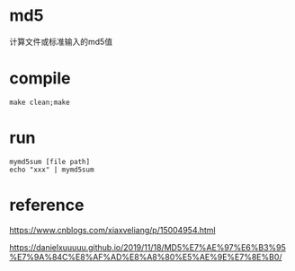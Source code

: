 # md5
计算文件或标准输入的md5值

# compile
```
make clean;make
```
# run
```
mymd5sum [file path]
echo "xxx" | mymd5sum
```
# reference

https://www.cnblogs.com/xiaxveliang/p/15004954.html

https://danielxuuuuu.github.io/2019/11/18/MD5%E7%AE%97%E6%B3%95%E7%9A%84C%E8%AF%AD%E8%A8%80%E5%AE%9E%E7%8E%B0/